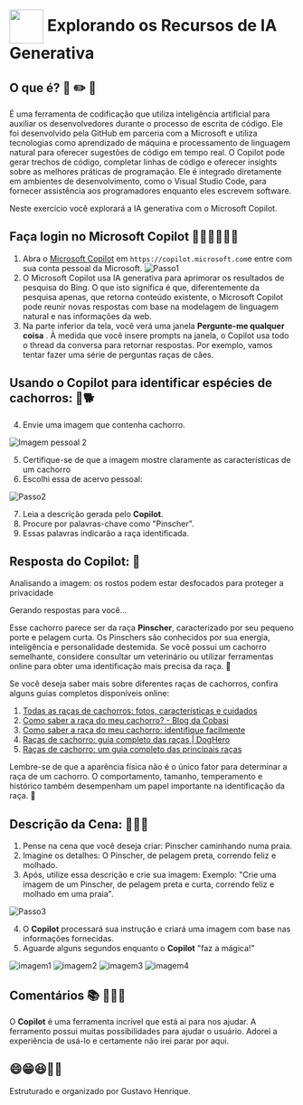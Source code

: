 
<h1>
    <a href="https://www.dio.me/">
     <img align="center" width="60px" src="https://hermes.dio.me/lab_projects/badges/c1203540-e5d4-40d1-a1e8-a7e0387d8abe.png"></a>
    <span> 
Explorando os Recursos de IA Generativa 
</span>
</h1>

## O que é? :book: :pencil2: :paperclip: 
É uma ferramenta de codificação que utiliza inteligência artificial para auxiliar os desenvolvedores durante o processo de escrita de código. Ele foi desenvolvido pela GitHub em parceria com a Microsoft e utiliza tecnologias como aprendizado de máquina e processamento de linguagem natural para oferecer sugestões de código em tempo real. O Copilot pode gerar trechos de código, completar linhas de código e oferecer insights sobre as melhores práticas de programação. Ele é integrado diretamente em ambientes de desenvolvimento, como o Visual Studio Code, para fornecer assistência aos programadores enquanto eles escrevem software.

Neste exercício você explorará a IA generativa com o Microsoft Copilot.


## Faça login no Microsoft Copilot 👨🏽‍🏫👨🏽‍💻

1.  Abra o [Microsoft Copilot](https://copilot.microsoft.com/) em `https://copilot.microsoft.com`e entre com sua conta pessoal da Microsoft.
![Passo1](https://github.com/ghrocha/DIO-Microsoft-Azure-AI-Fundamentals5/assets/96626042/66ccd14c-be6c-4583-a54b-bb7e064fbc0d)
2.  O Microsoft Copilot usa IA generativa para aprimorar os resultados de pesquisa do Bing. O que isto significa é que, diferentemente da pesquisa apenas, que retorna conteúdo existente, o Microsoft Copilot pode reunir novas respostas com base na modelagem de linguagem natural e nas informações da web.    
3.  Na parte inferior da tela, você verá uma janela **Pergunte-me qualquer coisa** . À medida que você insere prompts na janela, o Copilot usa todo o thread da conversa para retornar respostas. Por exemplo, vamos tentar fazer uma série de perguntas raças de cães.

## Usando o Copilot para identificar espécies de cachorros: :dog::dog2:

4. Envie uma imagem que contenha cachorro.

![Imagem pessoal 2](https://github.com/ghrocha/DIO-Microsoft-Azure-AI-Fundamentals5/assets/96626042/3a0f88bb-ed18-42fb-b04d-55b8a11fedfc)

5. Certifique-se de que a imagem mostre claramente as características de um cachorro
6. Escolhi essa de acervo pessoal:

![Passo2](https://github.com/ghrocha/DIO-Microsoft-Azure-AI-Fundamentals5/assets/96626042/e0f484e0-8cc4-4468-85b2-c002fd93afe9)

7.  Leia a descrição gerada pelo  **Copilot**.
8.  Procure por palavras-chave como "Pinscher".
9.  Essas palavras indicarão a raça identificada.

## Resposta do Copilot: 📗

Analisando a imagem: os rostos podem estar desfocados para proteger a privacidade

Gerando respostas para você…

Esse cachorro parece ser da raça  **Pinscher**, caracterizado por seu pequeno porte e pelagem curta. Os Pinschers são conhecidos por sua energia, inteligência e personalidade destemida. Se você possui um cachorro semelhante, considere consultar um veterinário ou utilizar ferramentas online para obter uma identificação mais precisa da raça. 🐶

Se você deseja saber mais sobre diferentes raças de cachorros, confira alguns guias completos disponíveis online:

1.  [Todas as raças de cachorros: fotos, características e cuidados](https://www.peritoanimal.com.br/racas-de-cachorros.html)
2.  [Como saber a raça do meu cachorro? - Blog da Cobasi](https://blog.cobasi.com.br/como-saber-a-raca-do-meu-cachorro/)
3.  [Como saber a raça do meu cachorro: identifique facilmente](https://animais.umcomo.com.br/artigo/como-saber-a-raca-do-meu-cachorro-8768.html)
4.  [Raças de cachorro: guia completo das raças | DogHero](https://love.doghero.com.br/racas-de-cachorro/)
5.  [Raças de cachorro: um guia completo das principais raças](https://www.patasdacasa.com.br/noticia/racas-de-cachorro-um-guia-completo-das-principais-racas)

Lembre-se de que a aparência física não é o único fator para determinar a raça de um cachorro. O comportamento, tamanho, temperamento e histórico também desempenham um papel importante na identificação da raça. 🐾

## Descrição da Cena: :palm_tree:⛺🌅

1.  Pense na cena que você deseja criar: Pinscher caminhando numa praia.
2.  Imagine os detalhes: O Pinscher, de pelagem preta, correndo feliz e molhado.
3. Após, utilize essa descrição e crie sua imagem: 
		Exemplo: "Crie uma imagem de um Pinscher, de pelagem preta e curta, correndo feliz e molhado em uma praia".

![Passo3](https://github.com/ghrocha/DIO-Microsoft-Azure-AI-Fundamentals5/assets/96626042/3b65f4f4-81f0-4ba3-9303-88f0cec99aaa)

4.  O  **Copilot**  processará sua instrução e criará uma imagem com base nas informações fornecidas.
5.  Aguarde alguns segundos enquanto o  **Copilot**  "faz a mágica!"

![imagem1](https://github.com/ghrocha/DIO-Microsoft-Azure-AI-Fundamentals5/assets/96626042/82f816ff-626c-4d9d-8a98-de103b74ffa7)
![imagem2](https://github.com/ghrocha/DIO-Microsoft-Azure-AI-Fundamentals5/assets/96626042/4e6c4348-52fc-4fa7-9984-9f1366da851c)
![imagem3](https://github.com/ghrocha/DIO-Microsoft-Azure-AI-Fundamentals5/assets/96626042/dc3f0aa1-3f3b-4d02-9dbf-f38f29e038da)
![imagem4](https://github.com/ghrocha/DIO-Microsoft-Azure-AI-Fundamentals5/assets/96626042/bf18a0e3-8cfe-4c1b-a70e-ce5a09e19ddc)


## Comentários 📚 👨🏽‍🏫

O  **Copilot**  é uma ferramenta incrível que está ai para nos ajudar. A ferramento possui muitas possibilidades para ajudar o usuário. Adorei a experiência de usá-lo e certamente não irei parar por aqui. 

## 😄😁😆👾👻

Estruturado e organizado por Gustavo Henrique.

